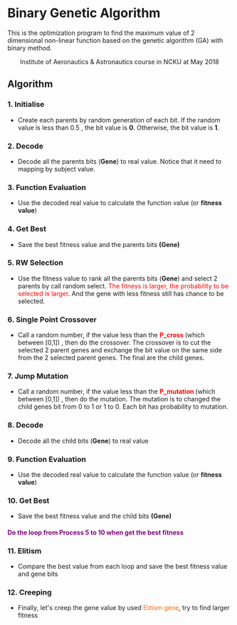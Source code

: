 # Binary Genetic Algorithm
This is the optimization program to find the maximum value of 2 dimensional non-linear function based on the genetic algorithm (GA) with binary method.

<!-- wp:paragraph {"align":"center"} -->
<p style="text-align:center">Institute of Aeronautics &amp; Astronautics course in NCKU at May 2018</p>
<!-- /wp:paragraph -->

<!-- wp:heading {"align":"center"} -->
<h2 class="has-text-align-center"><strong>Algorithm</strong></h2>
<!-- /wp:heading -->

<!-- wp:heading {"level":3} -->
<h3><strong>1. Initialise</strong></h3>
<!-- /wp:heading -->

<!-- wp:list -->
<ul><li>Create each parents by random generation of each bit. If the random value is less than 0.5 , the bit value is <strong>0</strong>. Otherwise, the bit value is <strong>1</strong>.</li></ul>
<!-- /wp:list -->

<!-- wp:heading {"level":3} -->
<h3><strong>2. Decode</strong></h3>
<!-- /wp:heading -->

<!-- wp:list -->
<ul><li>Decode all the parents bits (<strong>Gene</strong>) to real value. Notice that it need to mapping by subject value.</li></ul>
<!-- /wp:list -->

<!-- wp:heading {"level":3} -->
<h3><strong>3. Function Evaluation</strong></h3>
<!-- /wp:heading -->

<!-- wp:list -->
<ul><li>Use the decoded real value to calculate the function value (or <strong>fitness value</strong>)</li></ul>
<!-- /wp:list -->

<!-- wp:heading {"level":3} -->
<h3><strong>4. Get Best</strong></h3>
<!-- /wp:heading -->

<!-- wp:list -->
<ul><li>Save the best fitness value and the parents bits&nbsp;<strong>(Gene)</strong></li></ul>
<!-- /wp:list -->


<!-- wp:heading {"level":3} -->
<h3><strong>5. RW Selection</strong></h3>
<!-- /wp:heading -->

<!-- wp:list -->
<ul><li>Use the fitness value to rank all the parents bits (<strong>Gene</strong>) and select 2 parents by call random select. <span style="color:#ff0000;">The fitness is larger, the probability to be selected is larger</span>. And the gene with less fitness still has chance to be selected.</li></ul>
<!-- /wp:list -->

<!-- wp:heading {"level":3} -->
<h3><strong>6. Single Point Crossover</strong></h3>
<!-- /wp:heading -->

<!-- wp:list -->
<ul><li>Call a random number, if the value less than the <strong><span style="color:#ff0000;">P_cross</span>&nbsp;</strong>(which between [0,1]) , then do the crossover. The crossover is to cut the selected 2 parent genes and exchange the bit value on the same side from the 2 selected parent genes. The final are the child genes.</li></ul>
<!-- /wp:list -->

<!-- wp:heading {"level":3} -->
<h3><strong>7. Jump Mutation</strong></h3>
<!-- /wp:heading -->

<!-- wp:list -->
<ul><li>Call a random number, if the value less than the <strong><span style="color:#ff0000;">P_mutation</span>&nbsp;</strong>(which between [0,1]) , then do the mutation. The mutation is to changed the child genes bit from 0 to 1 or 1 to 0. Each bit has probability to mutation.</li></ul>
<!-- /wp:list -->

<!-- wp:heading {"level":3} -->
<h3><strong>8. Decode</strong></h3>
<!-- /wp:heading -->

<!-- wp:list -->
<ul><li>Decode all the child bits (<strong>Gene</strong>) to real value</li></ul>
<!-- /wp:list -->

<!-- wp:heading {"level":3} -->
<h3><strong>9. Function Evaluation</strong></h3>
<!-- /wp:heading -->

<!-- wp:list -->
<ul><li>Use the decoded real value to calculate the function value (or <strong>fitness value</strong>)</li></ul>
<!-- /wp:list -->

<!-- wp:heading {"level":3} -->
<h3><strong>10. Get Best</strong></h3>
<!-- /wp:heading -->

<!-- wp:list -->
<ul><li>Save the best fitness value and the child bits&nbsp;<strong>(Gene)</strong></li></ul>
<!-- /wp:list -->

<!-- wp:heading {"align":"center","level":4} -->
<h4 class="has-text-align-center"><span style="color:#800080;">Do the loop from Process 5 to 10 when get the best fitness&nbsp;</span></h4>
<!-- /wp:heading -->


<!-- wp:heading {"level":3} -->
<h3><strong>11. Elitism</strong></h3>
<!-- /wp:heading -->

<!-- wp:list -->
<ul><li>Compare the best value from each loop and save the best fitness value and gene bits</li></ul>
<!-- /wp:list -->

<!-- wp:heading {"level":3} -->
<h3><strong>12. Creeping</strong></h3>
<!-- /wp:heading -->

<!-- wp:list -->
<ul><li>Finally, let's creep the gene value by used <span style="color:#ff6600;">Elitism gene</span>, try to find larger fitness</li></ul>
<!-- /wp:list -->


